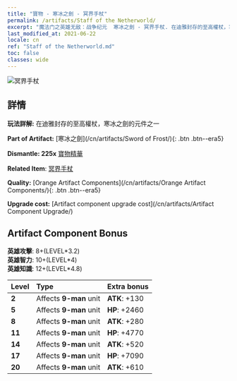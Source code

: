 ```yaml
---
title: "寶物 - 寒冰之劍 - 冥界手杖"
permalink: /artifacts/Staff of the Netherworld/
excerpt: "魔法门之英雄无敌：战争纪元  寒冰之劍 - 冥界手杖. 在迪雅封存的至高權杖，寒冰之劍的元件之一"
last_modified_at: 2021-06-22
locale: cn
ref: "Staff of the Netherworld.md"
toc: false
classes: wide
---
```


 ![冥界手杖](/images/t/artifact_40436.png)



## 詳情

 **玩法詳解:** 在迪雅封存的至高權杖，寒冰之劍的元件之一

 **Part of Artifact:** [寒冰之劍](/cn/artifacts/Sword of Frost/){: .btn .btn--era5}

 **Dismantle: 225x** [寶物精華](/cn/Items/con_905/)

 **Related Item**: [冥界手杖](/cn/Items/art_165/)

 **Quality:** [Orange Artifact Components](/cn/artifacts/Orange Artifact Components/){: .btn .btn--era5}

 **Upgrade cost:** [Artifact component upgrade cost](/cn/artifacts/Artifact Component Upgrade/)

## Artifact Component Bonus

  **英雄攻擊**: 8+(LEVEL\*3.2)<br/>**英雄智力**: 10+(LEVEL\*4)<br/>**英雄知識**: 12+(LEVEL\*4.8)

  |  Level  | Type |    Extra bonus  | 
  |:--------|:-----|:----------------| 
  | **2** | Affects **9-man** unit | **ATK**: +130 | 
  | **5** | Affects **9-man** unit | **HP**: +2460 | 
  | **8** | Affects **9-man** unit | **ATK**: +280 | 
  | **11** | Affects **9-man** unit | **HP**: +4770 | 
  | **14** | Affects **9-man** unit | **ATK**: +520 | 
  | **17** | Affects **9-man** unit | **HP**: +7090 | 
  | **20** | Affects **9-man** unit | **ATK**: +610 | 

